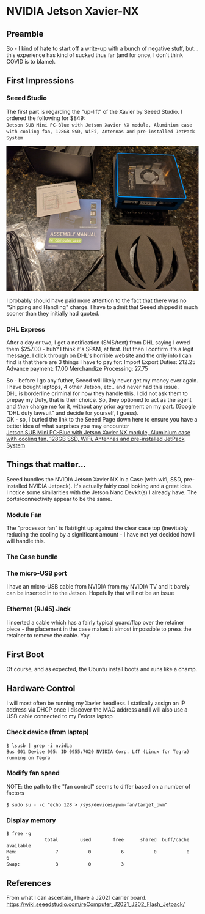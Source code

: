 # NVIDIA Jetson Xavier-NX

## Preamble
So - I kind of hate to start off a write-up with a bunch of negative stuff, but... this experience has kind of sucked thus far (and for once, I don't think COVID is to blame).

## First Impressions
### Seeed Studio
The first part is regarding the "up-lift" of the Xavier by Seeed Studio.  I ordered the following for $849:  
`Jetson SUB Mini PC-Blue with Jetson Xavier NX module, Aluminium case with cooling fan, 128GB SSD, WiFi, Antennas and pre-installed JetPack System`    

![NVIDIA Jetson SUB Mini PC](images/Xavier_unpackaged.jpeg)

I probably should have paid more attention to the fact that there was no "Shipping and Handling" charge.  I have to admit that Seeed shipped it much sooner than they initially had quoted.  

### DHL Express
After a day or two, I get a notification (SMS/text) from DHL saying I owed them $257.00 - huh?  I think it's SPAM, at first.  But then I confirm it's a legit message.  I click through on DHL's horrible website and the only info I can find is that there are 3 things I have to pay for:
Import Export Duties: 212.25
Advance payment:  17.00
Merchandize Processing: 27.75

So - before I go any futher, Seeed will likely never get my money ever again.  I have bought laptops, 4 other Jetson, etc.. and never had this issue.  
DHL is borderline criminal for how they handle this.  I did not ask them to prepay my Duty, that is their choice.  So, they optioned to act as the agent and *then* charge me for it, without any prior agreement on my part. (Google "DHL duty lawsuit" and decide for yourself, I guess).  
OK - so, I buried the link to the Seeed Page down here to ensure you have a better idea of what surprises you may encounter  
[Jetson SUB Mini PC-Blue with Jetson Xavier NX module, Aluminium case with cooling fan, 128GB SSD, WiFi, Antennas and pre-installed JetPack System](https://www.seeedstudio.com/Jetson-SUB-Mini-PC-Blue-p-5212.html)

## Things that matter...
Seeed bundles the NVIDIA Jetson Xavier NX in a Case (with wifi, SSD, pre-installed NVIDIA Jetpack).  It's actually fairly cool looking and a great idea.  
I notice some similarities with the Jetson Nano Devkit(s) I already have.  The ports/connectivity appear to be the same.

### Module Fan
The "processor fan" is flat/tight up against the clear case top (inevitably reducing the cooling by a significant amount - I have not yet decided how I will handle this.
### The Case bundle

### The micro-USB port
I have an micro-USB cable from NVIDIA from my NVIDIA TV and it barely can be inserted in to the Jetson.  Hopefully that will not be an issue

### Ethernet (RJ45) Jack
I inserted a cable which has a fairly typical guard/flap over the retainer piece - the placement in the case makes it almost impossible to press the retainer to remove the cable.  Yay.

## First Boot
Of course, and as expected, the Ubuntu install boots and runs like a champ.  

## Hardware Control
I will most often be running my Xavier headless.  I statically assign an IP address via DHCP once I discover the MAC address and I will also use a USB cable connected to my Fedora laptop

### Check device (from laptop)
```
$ lsusb | grep -i nvidia
Bus 001 Device 005: ID 0955:7020 NVIDIA Corp. L4T (Linux for Tegra) running on Tegra
```

### Modify fan speed
NOTE:  the path to the "fan control" seems to differ based on a number of factors
```
$ sudo su - -c "echo 128 > /sys/devices/pwm-fan/target_pwm"
```

### Display memory
```
$ free -g
              total        used        free      shared  buff/cache   available
Mem:              7           0           6           0           0           6
Swap:             3           0           3
```

## References
From what I can ascertain, I have a J2021 carrier board.  
https://wiki.seeedstudio.com/reComputer_J2021_J202_Flash_Jetpack/
